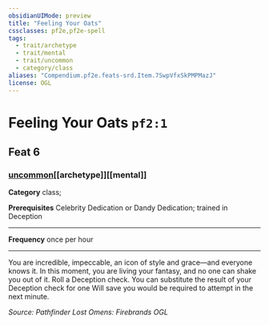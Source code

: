 ```yaml
---
obsidianUIMode: preview
title: "Feeling Your Oats"
cssclasses: pf2e,pf2e-spell
tags:
  - trait/archetype
  - trait/mental
  - trait/uncommon
  - category/class
aliases: "Compendium.pf2e.feats-srd.Item.7SwpVfxSkPMPMazJ"
license: OGL
---
```

# Feeling Your Oats `pf2:1`
## Feat 6
### [uncommon](uncommon "Uncommon Rarity Trait")[[archetype]][[mental]]

**Category** class; 



**Prerequisites** Celebrity Dedication or Dandy Dedication; trained in Deception
* * *
**Frequency** once per hour

* * *

You are incredible, impeccable, an icon of style and grace—and everyone knows it. In this moment, you are living your fantasy, and no one can shake you out of it. Roll a Deception check. You can substitute the result of your Deception check for one Will save you would be required to attempt in the next minute.

*Source: Pathfinder Lost Omens: Firebrands*
*OGL*